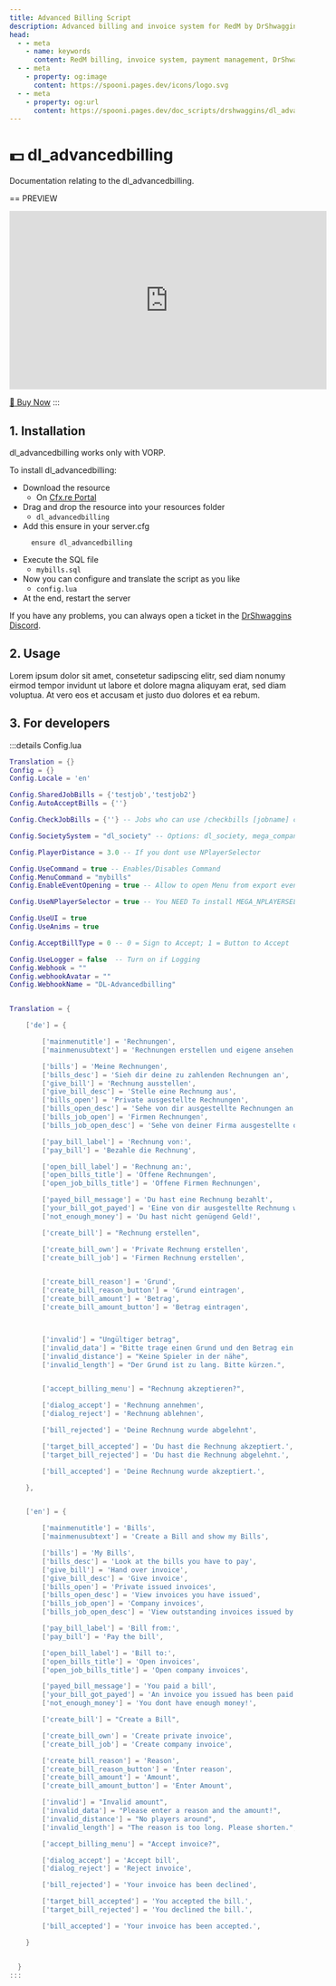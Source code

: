 ```yaml
---
title: Advanced Billing Script
description: Advanced billing and invoice system for RedM by DrShwaggins. Manage payments, bills, and financial transactions for your Red Dead Redemption 2 roleplay server economy.
head:
  - - meta
    - name: keywords
      content: RedM billing, invoice system, payment management, DrShwaggins, economy script, RedM finances, RDR2 billing, transaction system
  - - meta
    - property: og:image
      content: https://spooni.pages.dev/icons/logo.svg
  - - meta
    - property: og:url
      content: https://spooni.pages.dev/doc_scripts/drshwaggins/dl_advancedbilling
---
```


# 💵 dl_advancedbilling
Documentation relating to the dl_advancedbilling.

== PREVIEW
<iframe width="560" height="315" src="https://www.youtube.com/embed/MZkblpaxLME?si=NM_dwxeY-ej6gDz9" frameborder="0" allow="accelerometer; autoplay; clipboard-write; encrypted-media; gyroscope; picture-in-picture; web-share" allowfullscreen></iframe>

<a href="https://drshwaggins-scripts.tebex.io/package/5676792" class="button-buy">🛒 Buy Now</a>
:::

## 1. Installation
dl_advancedbilling works only with VORP. 

To install dl_advancedbilling:
- Download the resource
  - On [Cfx.re Portal](https://portal.cfx.re/)
- Drag and drop the resource into your resources folder
  - `dl_advancedbilling`
- Add this ensure in your server.cfg
  ```
    ensure dl_advancedbilling
  ```
- Execute the SQL file
  - `mybills.sql`
- Now you can configure and translate the script as you like
  - `config.lua`
- At the end, restart the server

If you have any problems, you can always open a ticket in the [DrShwaggins Discord](https://discord.gg/K9H27J5VaS).

## 2. Usage
Lorem ipsum dolor sit amet, consetetur sadipscing elitr, sed diam nonumy eirmod tempor invidunt ut labore et dolore magna aliquyam erat, sed diam voluptua. At vero eos et accusam et justo duo dolores et ea rebum.

## 3. For developers

:::details Config.lua
```lua
Translation = {}
Config = {}
Config.Locale = 'en'

Config.SharedJobBills = {'testjob','testjob2'}
Config.AutoAcceptBills = {''}

Config.CheckJobBills = {''} -- Jobs who can use /checkbills [jobname] command to check open job bills for x job

Config.SocietySystem = "dl_society" -- Options: dl_society, mega_companies, syn_society

Config.PlayerDistance = 3.0 -- If you dont use NPlayerSelector

Config.UseCommand = true -- Enables/Disables Command
Config.MenuCommand = "mybills"
Config.EnableEventOpening = true -- Allow to open Menu from export event (use it in inventory for example to open menu if item is activated)

Config.UseNPlayerSelector = true -- You NEED To install MEGA_NPLAYERSELECTOR TO USE THIS | Otherwise using nearest player by PlayerDistance

Config.UseUI = true
Config.UseAnims = true

Config.AcceptBillType = 0 -- 0 = Sign to Accept; 1 = Button to Accept

Config.UseLogger = false  -- Turn on if Logging
Config.Webhook = ""
Config.webhookAvatar = ""
Config.WebhookName = "DL-Advancedbilling"


Translation = {

    ['de'] = {

        ['mainmenutitle'] = 'Rechnungen',
        ['mainmenusubtext'] = 'Rechnungen erstellen und eigene ansehen',

        ['bills'] = 'Meine Rechnungen',
        ['bills_desc'] = 'Sieh dir deine zu zahlenden Rechnungen an',
        ['give_bill'] = 'Rechnung ausstellen',
        ['give_bill_desc'] = 'Stelle eine Rechnung aus',
        ['bills_open'] = 'Private ausgestellte Rechnungen',
        ['bills_open_desc'] = 'Sehe von dir ausgestellte Rechnungen an',
        ['bills_job_open'] = 'Firmen Rechnungen',
        ['bills_job_open_desc'] = 'Sehe von deiner Firma ausgestellte offene Rechnungen an',

        ['pay_bill_label'] = 'Rechnung von:',
        ['pay_bill'] = 'Bezahle die Rechnung',

        ['open_bill_label'] = 'Rechnung an:',
        ['open_bills_title'] = 'Offene Rechnungen',
        ['open_job_bills_title'] = 'Offene Firmen Rechnungen',

        ['payed_bill_message'] = 'Du hast eine Rechnung bezahlt',
        ['your_bill_got_payed'] = 'Eine von dir ausgestellte Rechnung wurde bezahlt',
        ['not_enough_money'] = 'Du hast nicht genügend Geld!',

        ['create_bill'] = "Rechnung erstellen",

        ['create_bill_own'] = 'Private Rechnung erstellen',
        ['create_bill_job'] = 'Firmen Rechnung erstellen',


        ['create_bill_reason'] = 'Grund',
        ['create_bill_reason_button'] = 'Grund eintragen',
        ['create_bill_amount'] = 'Betrag',
        ['create_bill_amount_button'] = 'Betrag eintragen',



        ['invalid'] = "Ungültiger betrag",
        ['invalid_data'] = "Bitte trage einen Grund und den Betrag ein!",
        ['invalid_distance'] = "Keine Spieler in der nähe",
        ['invalid_length'] = "Der Grund ist zu lang. Bitte kürzen.",


        ['accept_billing_menu'] = "Rechnung akzeptieren?",

        ['dialog_accept'] = 'Rechnung annehmen',
        ['dialog_reject'] = 'Rechnung ablehnen',

        ['bill_rejected'] = 'Deine Rechnung wurde abgelehnt',

        ['target_bill_accepted'] = 'Du hast die Rechnung akzeptiert.',
        ['target_bill_rejected'] = 'Du hast die Rechnung abgelehnt.',

        ['bill_accepted'] = 'Deine Rechnung wurde akzeptiert.',

    },


    ['en'] = {

        ['mainmenutitle'] = 'Bills',
        ['mainmenusubtext'] = 'Create a Bill and show my Bills',

        ['bills'] = 'My Bills',
        ['bills_desc'] = 'Look at the bills you have to pay',
        ['give_bill'] = 'Hand over invoice',
        ['give_bill_desc'] = 'Give invoice',
        ['bills_open'] = 'Private issued invoices',
        ['bills_open_desc'] = 'View invoices you have issued',
        ['bills_job_open'] = 'Company invoices',
        ['bills_job_open_desc'] = 'View outstanding invoices issued by your company',

        ['pay_bill_label'] = 'Bill from:',
        ['pay_bill'] = 'Pay the bill',

        ['open_bill_label'] = 'Bill to:',
        ['open_bills_title'] = 'Open invoices',
        ['open_job_bills_title'] = 'Open company invoices',

        ['payed_bill_message'] = 'You paid a bill',
        ['your_bill_got_payed'] = 'An invoice you issued has been paid',
        ['not_enough_money'] = 'You dont have enough money!',

        ['create_bill'] = "Create a Bill",

        ['create_bill_own'] = 'Create private invoice',
        ['create_bill_job'] = 'Create company invoice',

        ['create_bill_reason'] = 'Reason',
        ['create_bill_reason_button'] = 'Enter reason',
        ['create_bill_amount'] = 'Amount',
        ['create_bill_amount_button'] = 'Enter Amount',

        ['invalid'] = "Invalid amount",
        ['invalid_data'] = "Please enter a reason and the amount!",
        ['invalid_distance'] = "No players around",
        ['invalid_length'] = "The reason is too long. Please shorten.",

        ['accept_billing_menu'] = "Accept invoice?",

        ['dialog_accept'] = 'Accept bill',
        ['dialog_reject'] = 'Reject invoice',

        ['bill_rejected'] = 'Your invoice has been declined',

        ['target_bill_accepted'] = 'You accepted the bill.',
        ['target_bill_rejected'] = 'You declined the bill.',

        ['bill_accepted'] = 'Your invoice has been accepted.',

    }


  }
:::
